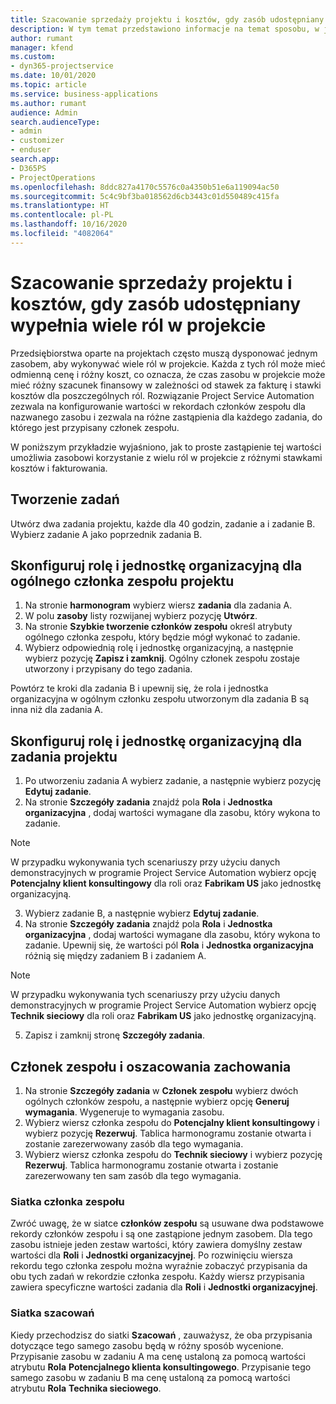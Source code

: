 ```yaml
---
title: Szacowanie sprzedaży projektu i kosztów, gdy zasób udostępniany wypełnia wiele ról w projekcie
description: W tym temat przedstawiono informacje na temat sposobu, w jaki można użyć wymiarów kalkulacji cen do obsługi kalkulacji cen i wycen zasobu, który wypełnia wiele ról w projekcie.
author: rumant
manager: kfend
ms.custom:
- dyn365-projectservice
ms.date: 10/01/2020
ms.topic: article
ms.service: business-applications
ms.author: rumant
audience: Admin
search.audienceType:
- admin
- customizer
- enduser
search.app:
- D365PS
- ProjectOperations
ms.openlocfilehash: 8ddc827a4170c5576c0a4350b51e6a119094ac50
ms.sourcegitcommit: 5c4c9bf3ba018562d6cb3443c01d550489c415fa
ms.translationtype: HT
ms.contentlocale: pl-PL
ms.lasthandoff: 10/16/2020
ms.locfileid: "4082064"
---
```

# <a name="estimate-project-sales-and-costs-when-a-bookable-resource-fills-mulitple-roles-on-a-project"></a>Szacowanie sprzedaży projektu i kosztów, gdy zasób udostępniany wypełnia wiele ról w projekcie 

Przedsiębiorstwa oparte na projektach często muszą dysponować jednym zasobem, aby wykonywać wiele ról w projekcie. Każda z tych ról może mieć odmienną cenę i różny koszt, co oznacza, że czas zasobu w projekcie może mieć różny szacunek finansowy w zależności od stawek za fakturę i stawki kosztów dla poszczególnych ról. Rozwiązanie Project Service Automation zezwala na konfigurowanie wartości w rekordach członków zespołu dla nazwanego zasobu i zezwala na różne zastąpienia dla każdego zadania, do którego jest przypisany członek zespołu.

W poniższym przykładzie wyjaśniono, jak to proste zastąpienie tej wartości umożliwia zasobowi korzystanie z wielu ról w projekcie z różnymi stawkami kosztów i fakturowania.

## <a name="create-tasks"></a>Tworzenie zadań
Utwórz dwa zadania projektu, każde dla 40 godzin, zadanie a i zadanie B. Wybierz zadanie A jako poprzednik zadania B.

## <a name="set-up-role-and-organization-unit-for-a-generic-project-team-member"></a>Skonfiguruj rolę i jednostkę organizacyjną dla ogólnego członka zespołu projektu

1. Na stronie **harmonogram** wybierz wiersz **zadania** dla zadania A. 
2. W polu **zasoby** listy rozwijanej wybierz pozycję **Utwórz**.
3. Na stronie **Szybkie tworzenie członków zespołu** określ atrybuty ogólnego członka zespołu, który będzie mógł wykonać to zadanie.
4. Wybierz odpowiednią rolę i jednostkę organizacyjną, a następnie wybierz pozycję **Zapisz i zamknij**. Ogólny członek zespołu zostaje utworzony i przypisany do tego zadania. 

Powtórz te kroki dla zadania B i upewnij się, że rola i jednostka organizacyjna w ogólnym członku zespołu utworzonym dla zadania B są inna niż dla zadania A. 

## <a name="set-up-role-and-organization-unit-for-a-project-task"></a>Skonfiguruj rolę i jednostkę organizacyjną dla zadania projektu

1. Po utworzeniu zadania A wybierz zadanie, a następnie wybierz pozycję **Edytuj zadanie**.
2. Na stronie **Szczegóły zadania** znajdź pola **Rola** i **Jednostka organizacyjna** , dodaj wartości wymagane dla zasobu, który wykona to zadanie. 

  > [!NOTE]
  > W przypadku wykonywania tych scenariuszy przy użyciu danych demonstracyjnych w programie Project Service Automation wybierz opcję **Potencjalny klient konsultingowy** dla roli oraz **Fabrikam US** jako jednostkę organizacyjną.

3. Wybierz zadanie B, a następnie wybierz **Edytuj zadanie**.
4. Na stronie **Szczegóły zadania** znajdź pola **Rola** i **Jednostka organizacyjna** , dodaj wartości wymagane dla zasobu, który wykona to zadanie. Upewnij się, że wartości pól **Rola** i **Jednostka organizacyjna** różnią się między zadaniem B i zadaniem A. 

  > [!NOTE]
  > W przypadku wykonywania tych scenariuszy przy użyciu danych demonstracyjnych w programie Project Service Automation wybierz opcję **Technik sieciowy** dla roli oraz **Fabrikam US** jako jednostkę organizacyjną.

5. Zapisz i zamknij stronę **Szczegóły zadania**. 

## <a name="team-member-and-estimates-behaviour"></a>Członek zespołu i oszacowania zachowania 

1. Na stronie **Szczegóły zadania** w **Członek zespołu** wybierz dwóch ogólnych członków zespołu, a następnie wybierz opcję **Generuj wymagania**. Wygeneruje to wymagania zasobu. 
2. Wybierz wiersz członka zespołu do **Potencjalny klient konsultingowy** i wybierz pozycję **Rezerwuj**. Tablica harmonogramu zostanie otwarta i zostanie zarezerwowany zasób dla tego wymagania.
3. Wybierz wiersz członka zespołu do **Technik sieciowy** i wybierz pozycję **Rezerwuj**. Tablica harmonogramu zostanie otwarta i zostanie zarezerwowany ten sam zasób dla tego wymagania.

### <a name="team-member-grid"></a>Siatka członka zespołu 
Zwróć uwagę, że w siatce **członków zespołu** są usuwane dwa podstawowe rekordy członków zespołu i są one zastąpione jednym zasobem. Dla tego zasobu istnieje jeden zestaw wartości, który zawiera domyślny zestaw wartości dla **Roli** i **Jednostki organizacyjnej**.
Po rozwinięciu wiersza rekordu tego członka zespołu można wyraźnie zobaczyć przypisania da obu tych zadań w rekordzie członka zespołu. Każdy wiersz przypisania zawiera specyficzne wartości zadania dla **Roli** i **Jednostki organizacyjnej**. 

### <a name="estimates-grid"></a>Siatka szacowań 
Kiedy przechodzisz do siatki **Szacowań** , zauważysz, że oba przypisania dotyczące tego samego zasobu będą w różny sposób wycenione.
Przypisanie zasobu w zadaniu A ma cenę ustaloną za pomocą wartości atrybutu **Rola** **Potencjalnego klienta konsultingowego**. Przypisanie tego samego zasobu w zadaniu B ma cenę ustaloną za pomocą wartości atrybutu **Rola** **Technika sieciowego**.





